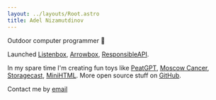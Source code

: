 ```yaml
---
layout: ../layouts/Root.astro
title: Adel Nizamutdinov
---
```


Outdoor computer programmer 🍜

Launched
[Listenbox](https://listenbox.app),
[Arrowbox](https://arrowbox.co),
[ResponsibleAPI](https://responsibleapi.com).

In my spare time I'm creating fun toys like
[PeatGPT](https://peatgpt.pages.dev),
[Moscow Cancer](https://moscow-cancer.vercel.app),
[Storagecast](https://storagecast.vercel.app),
[MiniHTML](https://minihtml.pages.dev/).
More open source stuff on [GitHub](https://github.com/meoyawn).

Contact me by [email](mailto:mail@adelnz.com)
